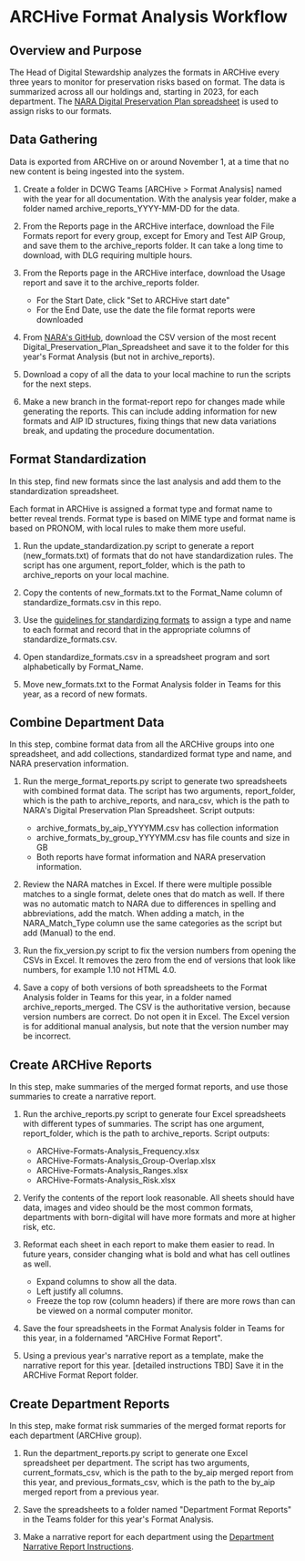  # ARCHive Format Analysis Workflow
 
## Overview and Purpose

The Head of Digital Stewardship analyzes the formats in ARCHive every three years 
to monitor for preservation risks based on format.
The data is summarized across all our holdings and, starting in 2023, for each department.
The [NARA Digital Preservation Plan spreadsheet](https://github.com/usnationalarchives/digital-preservation) 
is used to assign risks to our formats.

## Data Gathering

Data is exported from ARCHive on or around November 1, at a time that no new content is being ingested into the system.

1. Create a folder in DCWG Teams [ARCHive > Format Analysis] named with the year for all documentation. 
   With the analysis year folder, make a folder named archive_reports_YYYY-MM-DD for the data.


2. From the Reports page in the ARCHive interface, download the File Formats report for every group, 
   except for Emory and Test AIP Group, and save them to the archive_reports folder. 
   It can take a long time to download, with DLG requiring multiple hours.


3. From the Reports page in the ARCHive interface, download the Usage report and save it to the archive_reports folder.
   - For the Start Date, click "Set to ARCHive start date"
   - For the End Date, use the date the file format reports were downloaded


4. From [NARA's GitHub](https://github.com/usnationalarchives/digital-preservation), 
   download the CSV version of the most recent Digital_Preservation_Plan_Spreadsheet 
   and save it to the folder for this year's Format Analysis (but not in archive_reports). 


5. Download a copy of all the data to your local machine to run the scripts for the next steps.


6. Make a new branch in the format-report repo for changes made while generating the reports.
   This can include adding information for new formats and AIP ID structures, 
   fixing things that new data variations break, and updating the procedure documentation.

## Format Standardization

In this step, find new formats since the last analysis and add them to the standardization spreadsheet.

Each format in ARCHive is assigned a format type and format name to better reveal trends.
Format type is based on MIME type and format name is based on PRONOM, with local rules to make them more useful.

1. Run the update_standardization.py script to generate a report (new_formats.txt) of formats that do not have standardization rules. 
   The script has one argument, report_folder, which is the path to archive_reports on your local machine.


2. Copy the contents of new_formats.txt to the Format_Name column of standardize_formats.csv in this repo.


3. Use the [guidelines for standardizing formats](standardize_formats_guidelines.md) to assign a type and name to each format 
   and record that in the appropriate columns of standardize_formats.csv.


4. Open standardize_formats.csv in a spreadsheet program and sort alphabetically by Format_Name.


5. Move new_formats.txt to the Format Analysis folder in Teams for this year, as a record of new formats. 

## Combine Department Data

In this step, combine format data from all the ARCHive groups into one spreadsheet,
and add collections, standardized format type and name, and NARA preservation information.

1. Run the merge_format_reports.py script to generate two spreadsheets with combined format data. 
   The script has two arguments, report_folder, which is the path to archive_reports, 
   and nara_csv, which is the path to NARA's Digital Preservation Plan Spreadsheet. Script outputs:
   - archive_formats_by_aip_YYYYMM.csv has collection information
   - archive_formats_by_group_YYYYMM.csv has file counts and size in GB
   - Both reports have format information and NARA preservation information.


2. Review the NARA matches in Excel. 
   If there were multiple possible matches to a single format, delete ones that do match as well. 
   If there was no automatic match to NARA due to differences in spelling and abbreviations, add the match. 
   When adding a match, in the NARA_Match_Type column use the same categories as the script but add (Manual) to the end.


3. Run the fix_version.py script to fix the version numbers from opening the CSVs in Excel. 
   It removes the zero from the end of versions that look like numbers, for example 1.10 not HTML 4.0.


4. Save a copy of both versions of both spreadsheets to the Format Analysis folder in Teams for this year,
   in a folder named archive_reports_merged. 
   The CSV is the authoritative version, because version numbers are correct. Do not open it in Excel. 
   The Excel version is for additional manual analysis, but note that the version number may be incorrect.

## Create ARCHive Reports

In this step, make summaries of the merged format reports, and use those summaries to create a narrative report.

1. Run the archive_reports.py script to generate four Excel spreadsheets with different types of summaries. 
   The script has one argument, report_folder, which is the path to archive_reports. Script outputs:
   - ARCHive-Formats-Analysis_Frequency.xlsx
   - ARCHive-Formats-Analysis_Group-Overlap.xlsx
   - ARCHive-Formats-Analysis_Ranges.xlsx
   - ARCHive-Formats-Analysis_Risk.xlsx


2. Verify the contents of the report look reasonable. 
   All sheets should have data, images and video should be the most common formats, 
   departments with born-digital will have more formats and more at higher risk, etc. 


3. Reformat each sheet in each report to make them easier to read.
   In future years, consider changing what is bold and what has cell outlines as well.
   - Expand columns to show all the data.
   - Left justify all columns.
   - Freeze the top row (column headers) if there are more rows than can be viewed on a normal computer monitor.


4. Save the four spreadsheets in the Format Analysis folder in Teams for this year, in a foldernamed "ARCHive Format Report".


5. Using a previous year's narrative report as a template, make the narrative report for this year. [detailed instructions TBD] 
   Save it in the ARCHive Format Report folder.
 
## Create Department Reports

In this step, make format risk summaries of the merged format reports for each department (ARCHive group).

1. Run the department_reports.py script to generate one Excel spreadsheet per department. 
   The script has two arguments, current_formats_csv, which is the path to the by_aip merged report from this year,
   and previous_formats_csv, which is the path to the by_aip merged report from a previous year.


2. Save the spreadsheets to a folder named "Department Format Reports" in the Teams folder for this year's Format Analysis.


3. Make a narrative report for each department using the [Department Narrative Report Instructions](department_narrative_report_instructions.md).